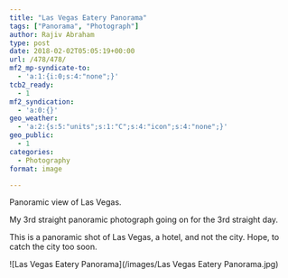 ```yaml
---
title: "Las Vegas Eatery Panorama"
tags: ["Panorama", "Photograph"]
author: Rajiv Abraham
type: post
date: 2018-02-02T05:05:19+00:00
url: /478/478/
mf2_mp-syndicate-to:
  - 'a:1:{i:0;s:4:"none";}'
tcb2_ready:
  - 1
mf2_syndication:
  - 'a:0:{}'
geo_weather:
  - 'a:2:{s:5:"units";s:1:"C";s:4:"icon";s:4:"none";}'
geo_public:
  - 1
categories:
  - Photography
format: image

---
```

<p style="text-align: left;">
  Panoramic view of Las Vegas.
</p>

<p style="text-align: left;">
  My 3rd straight panoramic photograph going on for the 3rd straight day.
</p>

<p style="text-align: left;">
  This is a panoramic shot of Las Vegas, a hotel, and not the city. Hope, to catch the city too soon.
</p>

![Las Vegas Eatery Panorama](/images/Las Vegas Eatery Panorama.jpg)